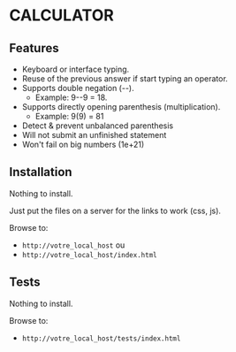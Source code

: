 # CALCULATOR #

## Features ##

- Keyboard or interface typing.
- Reuse of the previous answer if start typing an operator. 
- Supports double negation (--). 
    - Example: 9--9 = 18.
- Supports directly opening parenthesis (multiplication).
    - Example: 9(9) = 81
- Detect & prevent unbalanced parenthesis 
- Will not submit an unfinished statement
- Won't fail on big numbers (1e+21)

## Installation ##

Nothing to install.

Just put the files on a server for the links to work (css, js).

Browse to: 
- `http://votre_local_host` ou
- `http://votre_local_host/index.html`

## Tests ##

Nothing to install.

Browse to: 
- `http://votre_local_host/tests/index.html`

